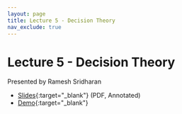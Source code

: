 ```yaml
---
layout: page
title: Lecture 5 - Decision Theory
nav_exclude: true
---
```


# Lecture 5 - Decision Theory

Presented by Ramesh Sridharan

- [Slides](https://docs.google.com/presentation/d/1lSSx59elWi5vF2z_1esck7Vpif-vg1Su5I9jhWkaL0k/edit?usp=sharing){:target="_blank"} (PDF, Annotated)
- [Demo](http://data102.datahub.berkeley.edu/hub/user-redirect/git-sync?repo=https://github.com/ds-102/fa23-materials&subPath=lecture/lecture05/decision_theory.ipynb){:target="_blank"}

